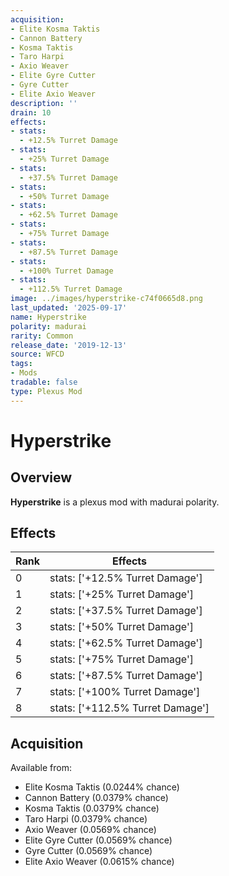 ```yaml
---
acquisition:
- Elite Kosma Taktis
- Cannon Battery
- Kosma Taktis
- Taro Harpi
- Axio Weaver
- Elite Gyre Cutter
- Gyre Cutter
- Elite Axio Weaver
description: ''
drain: 10
effects:
- stats:
  - +12.5% Turret Damage
- stats:
  - +25% Turret Damage
- stats:
  - +37.5% Turret Damage
- stats:
  - +50% Turret Damage
- stats:
  - +62.5% Turret Damage
- stats:
  - +75% Turret Damage
- stats:
  - +87.5% Turret Damage
- stats:
  - +100% Turret Damage
- stats:
  - +112.5% Turret Damage
image: ../images/hyperstrike-c74f0665d8.png
last_updated: '2025-09-17'
name: Hyperstrike
polarity: madurai
rarity: Common
release_date: '2019-12-13'
source: WFCD
tags:
- Mods
tradable: false
type: Plexus Mod
---
```


# Hyperstrike

## Overview

**Hyperstrike** is a plexus mod with madurai polarity.

## Effects

| Rank | Effects |
|------|----------|
| 0 | stats: ['+12.5% Turret Damage'] |
| 1 | stats: ['+25% Turret Damage'] |
| 2 | stats: ['+37.5% Turret Damage'] |
| 3 | stats: ['+50% Turret Damage'] |
| 4 | stats: ['+62.5% Turret Damage'] |
| 5 | stats: ['+75% Turret Damage'] |
| 6 | stats: ['+87.5% Turret Damage'] |
| 7 | stats: ['+100% Turret Damage'] |
| 8 | stats: ['+112.5% Turret Damage'] |

## Acquisition

Available from:
- Elite Kosma Taktis (0.0244% chance)
- Cannon Battery (0.0379% chance)
- Kosma Taktis (0.0379% chance)
- Taro Harpi (0.0379% chance)
- Axio Weaver (0.0569% chance)
- Elite Gyre Cutter (0.0569% chance)
- Gyre Cutter (0.0569% chance)
- Elite Axio Weaver (0.0615% chance)

